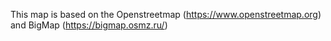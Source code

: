 This map is based on the Openstreetmap (https://www.openstreetmap.org) and BigMap (https://bigmap.osmz.ru/) 
